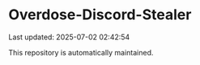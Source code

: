 # Overdose-Discord-Stealer

Last updated: 2025-07-02 02:42:54

This repository is automatically maintained.
